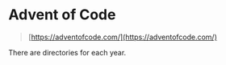 # Advent of Code 

> [https://adventofcode.com/](https://adventofcode.com/)

There are directories for each year.
